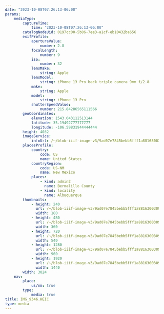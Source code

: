 ```yaml
---
date: "2023-10-08T07:26:13-06:00"
params:
    mediaType:
        captureTime:
            time: "2023-10-08T07:26:13-06:00"
        catalogNodeUid: 0197cc00-5b06-7ee3-a1cf-eb10432ba656
        exifProfile:
            apertureValue:
                number: 2.8
            focalLength:
                number: 9
            iso:
                number: 32
            lensMake:
                string: Apple
            lensModel:
                string: iPhone 13 Pro back triple camera 9mm f/2.8
            make:
                string: Apple
            model:
                string: iPhone 13 Pro
            shutterSpeedValue:
                number: 215.84286565111566
        geoCoordinates:
            elevation: 1543.043112513144
            latitude: 35.19492777777777
            longitude: -106.59831944444444
        height: 4032
        imageService:
            infoUrl: /~/blob-iiif-image-v3/9ad07e7845bebb5fff1a8816300309d9c04c09b726f05a1620ad55016b6ab658/info.json
        placesProfile:
            country:
                code: US
                name: United States
            countryRegion:
                code: US-NM
                name: New Mexico
            places:
                - kind: admin2
                  name: Bernalillo County
                - kind: locality
                  name: Albuquerque
        thumbnails:
            - height: 240
              url: /~/blob-iiif-image-v3/9ad07e7845bebb5fff1a8816300309d9c04c09b726f05a1620ad55016b6ab658/full/180%2C240/0/default.jpg
              width: 180
            - height: 480
              url: /~/blob-iiif-image-v3/9ad07e7845bebb5fff1a8816300309d9c04c09b726f05a1620ad55016b6ab658/full/360%2C480/0/default.jpg
              width: 360
            - height: 720
              url: /~/blob-iiif-image-v3/9ad07e7845bebb5fff1a8816300309d9c04c09b726f05a1620ad55016b6ab658/full/540%2C720/0/default.jpg
              width: 540
            - height: 1280
              url: /~/blob-iiif-image-v3/9ad07e7845bebb5fff1a8816300309d9c04c09b726f05a1620ad55016b6ab658/full/960%2C1280/0/default.jpg
              width: 960
            - height: 1920
              url: /~/blob-iiif-image-v3/9ad07e7845bebb5fff1a8816300309d9c04c09b726f05a1620ad55016b6ab658/full/1440%2C1920/0/default.jpg
              width: 1440
        width: 3024
    nav:
        place:
            us/nm: true
        type:
            media: true
title: IMG_9346.HEIC
type: media
---
```

